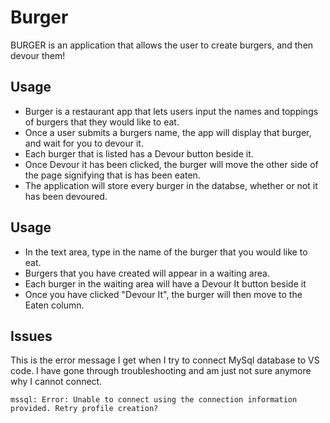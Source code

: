 # Burger

BURGER is an application that allows the user to create burgers, and then devour them!

## Usage

- Burger is a restaurant app that lets users input the names and toppings of burgers that they would like to eat. 
- Once a user submits a burgers name, the app will display that burger, and wait for you to devour it. 
- Each burger that is listed has a Devour button beside it. 
- Once Devour it has been clicked, the burger will move the other side of the page signifying that is has been eaten. 
- The application will store every burger in the databse, whether or not it has been devoured. 

## Usage

- In the text area, type in the name of the burger that you would like to eat.
- Burgers that you have created will appear in a waiting area.
- Each burger in the waiting area will have a Devour It button beside it
- Once you have clicked "Devour It", the burger will then move to the Eaten column. 

## Issues

This is the error message I get when I try to connect MySql database to VS code. I have gone through troubleshooting and am just not sure anymore why I cannot connect. 

``` mssql: Error: Unable to connect using the connection information provided. Retry profile creation? ```



